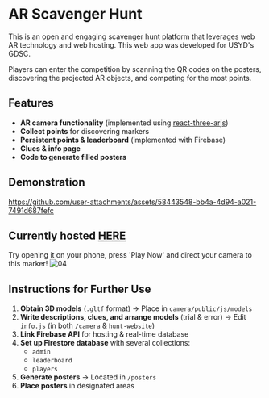 # AR Scavenger Hunt

This is an open and engaging scavenger hunt platform that leverages web AR technology and web hosting. This web app was developed for USYD's GDSC.

Players can enter the competition by scanning the QR codes on the posters, discovering the projected AR objects, and competing for the most points.

## Features

- **AR camera functionality** (implemented using [react-three-arjs](https://github.com/artcom/react-three-arjs))  
- **Collect points** for discovering markers  
- **Persistent points & leaderboard** (implemented with Firebase)  
- **Clues & info page**  
- **Code to generate filled posters**  

## Demonstration
https://github.com/user-attachments/assets/58443548-bb4a-4d94-a021-7491d687fefc

## Currently hosted [HERE](https://gdsc-ar-hunt.web.app/)
Try opening it on your phone, press 'Play Now' and direct your camera to this marker!
![04](https://github.com/user-attachments/assets/28a14707-d62a-486f-ac76-a18a6890b2d6)

## Instructions for Further Use

1. **Obtain 3D models** (`.gltf` format) → Place in `camera/public/js/models`
2. **Write descriptions, clues, and arrange models** (trial & error) → Edit `info.js` (in both `/camera` & `hunt-website`)
3. **Link Firebase API** for hosting & real-time database  
4. **Set up Firestore database** with several collections:  
   - `admin`  
   - `leaderboard`  
   - `players`  
5. **Generate posters** → Located in `/posters`  
6. **Place posters** in designated areas  
